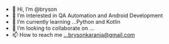 - 👋 Hi, I’m @bryson
- 👀 I’m interested in QA Automation and Android Development
- 🌱 I’m currently learning ...Python and Kotlin
- 💞️ I’m looking to collaborate on ...
- 📫 How to reach me ...brysonkaranja@gmail.com

<!---
brysonics/brysonics is a ✨ special ✨ repository because its `README.md` (this file) appears on your GitHub profile.
You can click the Preview link to take a look at your changes.
--->
